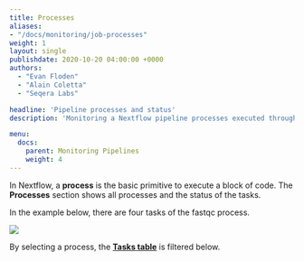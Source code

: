 ```yaml
---
title: Processes
aliases:
- "/docs/monitoring/job-processes"
weight: 1
layout: single
publishdate: 2020-10-20 04:00:00 +0000
authors:
  - "Evan Floden"
  - "Alain Coletta"
  - "Seqera Labs"

headline: 'Pipeline processes and status'
description: 'Monitoring a Nextflow pipeline processes executed through Tower'

menu:
  docs:
    parent: Monitoring Pipelines
    weight: 4
---
```


In Nextflow, a **process** is the basic primitive to execute a block of code. The **Processes** section shows all processes and the status of the tasks. 

In the example below, there are four tasks of the fastqc process.

![](/uploads/2020/10/monitoring_fastqc_processes.png)

By selecting a process, the [**Tasks table**](/monitoring_tasks/) is filtered below.

